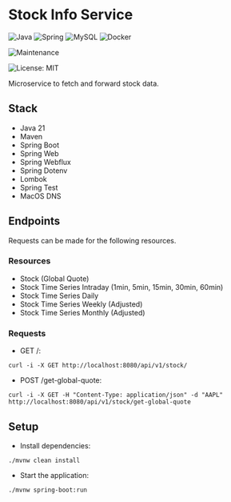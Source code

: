 # Stock Info Service

![Java](https://img.shields.io/badge/java-%23ED8B00.svg?style=for-the-badge&logo=openjdk&logoColor=white) ![Spring](https://img.shields.io/badge/spring-%236DB33F.svg?style=for-the-badge&logo=spring&logoColor=white) ![MySQL](https://img.shields.io/badge/mysql-4479A1.svg?style=for-the-badge&logo=mysql&logoColor=white) ![Docker](https://img.shields.io/badge/docker-%230db7ed.svg?style=for-the-badge&logo=docker&logoColor=white)

![Maintenance](https://img.shields.io/badge/Maintained%3F-yes-green.svg)

![License: MIT](https://img.shields.io/badge/License-MIT-yellow.svg)

Microservice to fetch and forward stock data.

## Stack

- Java 21
- Maven
- Spring Boot
- Spring Web
- Spring Webflux
- Spring Dotenv
- Lombok
- Spring Test
- MacOS DNS

## Endpoints

Requests can be made for the following resources.

### Resources

- Stock (Global Quote)
- Stock Time Series Intraday (1min, 5min, 15min, 30min, 60min)
- Stock Time Series Daily
- Stock Time Series Weekly (Adjusted)
- Stock Time Series Monthly (Adjusted)

### Requests

- GET /:
```
curl -i -X GET http://localhost:8080/api/v1/stock/
```

- POST /get-global-quote: 
```
curl -i -X GET -H "Content-Type: application/json" -d "AAPL" http://localhost:8080/api/v1/stock/get-global-quote
```

## Setup

- Install dependencies:
```
./mvnw clean install
```
- Start the application:
```
./mvnw spring-boot:run
```
